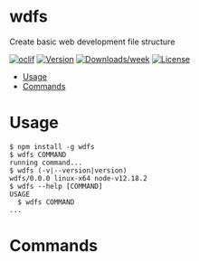 wdfs
====

Create basic web development file structure

[![oclif](https://img.shields.io/badge/cli-oclif-brightgreen.svg)](https://oclif.io)
[![Version](https://img.shields.io/npm/v/wdfs.svg)](https://npmjs.org/package/wdfs)
[![Downloads/week](https://img.shields.io/npm/dw/wdfs.svg)](https://npmjs.org/package/wdfs)
[![License](https://img.shields.io/npm/l/wdfs.svg)](https://github.com/ashis-kumar-dev/wdfs/blob/master/package.json)

<!-- toc -->
* [Usage](#usage)
* [Commands](#commands)
<!-- tocstop -->
# Usage
<!-- usage -->
```sh-session
$ npm install -g wdfs
$ wdfs COMMAND
running command...
$ wdfs (-v|--version|version)
wdfs/0.0.0 linux-x64 node-v12.18.2
$ wdfs --help [COMMAND]
USAGE
  $ wdfs COMMAND
...
```
<!-- usagestop -->
# Commands
<!-- commands -->

<!-- commandsstop -->
